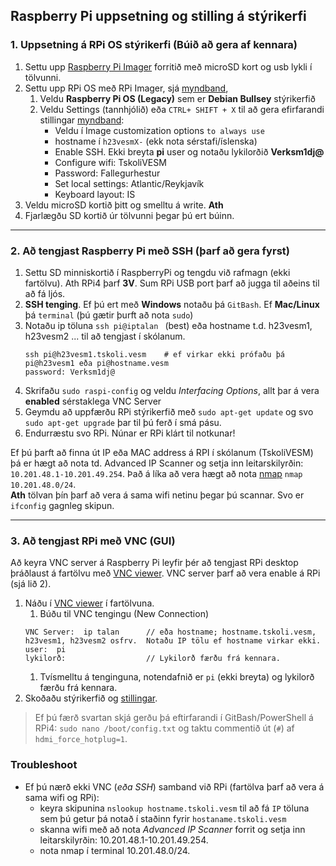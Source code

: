 ## Raspberry Pi uppsetning og stilling á stýrikerfi

### 1. Uppsetning á RPi OS stýrikerfi (Búið að gera af kennara)
1. Settu upp [Raspberry Pi Imager](https://www.raspberrypi.com/software/) forritið með microSD kort og usb lykli í tölvunni.
1. Settu upp RPi OS með RPi Imager, sjá [myndband](https://www.youtube.com/watch?v=ntaXWS8Lk34), 
    1. Veldu **Raspberry Pi OS (Legacy)** sem er **Debian Bullsey** stýrikerfið 
    2. Veldu Settings (tannhjólið) eða `CTRL+ SHIFT + X` til að gera efirfarandi stillingar [myndband](https://www.youtube.com/watch?v=s93ss44C_yM):
        - Veldu í Image customization options `to always use`
        - hostname í `h23vesmX-` (ekk nota sérstafi/íslenska) 
        - Enable SSH. Ekki breyta **pi** user og notaðu lykilorðið **Verksm1dj@** 
        - Configure wifi: TskoliVESM
        - Password: Fallegurhestur
        - Set local settings: Atlantic/Reykjavík
        - Keyboard layout: IS
1. Veldu microSD kortið þitt og smelltu á write. **Ath** 
1. Fjarlægðu SD kortið úr tölvunni þegar þú ert búinn.


---

### 2. Að tengjast Raspberry Pi með SSH (þarf að gera fyrst)

1. Settu SD minniskortið í RaspberryPi og tengdu við rafmagn (ekki fartölvu). Ath RPi4 þarf **3V**. Sum RPi USB port þarf að jugga til aðeins til að fá ljós.
1. **SSH tenging**. Ef þú ert með **Windows** notaðu þá `GitBash`. Ef **Mac/Linux** þá `terminal` (þú gætir þurft að nota `sudo`)
1. Notaðu ip töluna `ssh pi@iptalan `  (best) eða hostname t.d. h23vesm1, h23vesm2 ... til að tengjast í skólanum.    
      ```Linux
      ssh pi@h23vesm1.tskoli.vesm    # ef virkar ekki prófaðu þá pi@h23vesm1 eða pi@hostname.vesm
      password: Verksm1dj@    
      ```   
1. Skrifaðu `sudo raspi-config` og veldu _Interfacing Options_, allt þar á vera **enabled** sérstaklega VNC Server
1. Geymdu að uppfærðu RPi stýrikerfið með `sudo apt-get update` og svo `sudo apt-get upgrade` þar til þú ferð í smá pásu.
1. Endurræstu svo RPi. Núnar er RPi klárt til notkunar!

Ef þú þarft að finna út IP eða MAC address á RPI í skólanum (TskoliVESM) þá er hægt að nota td. Advanced IP Scanner og setja inn leitarskilyrðin: `10.201.48.1-10.201.49.254`. Það á líka að vera hægt að nota [nmap](https://www.maketecheasier.com/scan-local-network-with-terminal-macos/) `nmap 10.201.48.0/24`. <br>
**Ath** tölvan þín þarf að vera á sama wifi netinu þegar þú scannar. Svo er `ifconfig` gagnleg skipun.

---

### 3. Að tengjast RPi með VNC (GUI) 
Að keyra VNC server á Raspberry Pi leyfir þér að tengjast RPi desktop þráðlaust á fartölvu með [VNC viewer](https://www.realvnc.com/en/connect/download/viewer/). VNC server þarf að vera enable á RPi (sjá lið 2).
1. Náðu í [VNC viewer](https://www.realvnc.com/en/connect/download/viewer/) í fartölvuna.
   1. Búðu til VNC tengingu (New Connection)
   ```
   VNC Server:  ip talan      // eða hostname; hostname.tskoli.vesm, h23vesm1, h23vesm2 osfrv.  Notaðu IP tölu ef hostname virkar ekki.
   user:  pi
   lykilorð:                  // Lykilorð færðu frá kennara.
   ```
   1. Tvísmelltu á tenginguna, notendafnið er `pi` (ekki breyta) og lykilorð færðu frá kennara. 
1. Skoðaðu stýrikerfið og [stillingar](https://projects.raspberrypi.org/en/projects/raspberry-pi-using/0).

> Ef þú færð svartan skjá  gerðu þá eftirfarandi í GitBash/PowerShell á RPi4: `sudo nano /boot/config.txt` og taktu commentið út (`#`) af `hdmi_force_hotplug=1`.

### Troubleshoot

- Ef þú nærð ekki VNC (_eða SSH_) samband við RPi (fartölva þarf að vera á sama wifi og RPi): 
    - keyra skipunina `nslookup hostname.tskoli.vesm` til að fá `IP` töluna sem þú getur þá notað í staðinn fyrir `hostaname.tskoli.vesm`  
    - skanna wifi með að nota _Advanced IP Scanner_ forrit og setja inn leitarskilyrðin: 10.201.48.1-10.201.49.254.
    - nota nmap í terminal 10.201.48.0/24.

<!--
1. [leiðbeiningar](https://www.tomshardware.com/reviews/raspberry-pi-headless-setup-how-to,6028.html#enabling-and-connecting-over-vnc). <br>
1. [stillingar á RPi OS](https://projects.raspberrypi.org/en/projects/raspberry-pi-using/0) t.d. að breyta upplausn á skjánum (1024x768). 
-->


